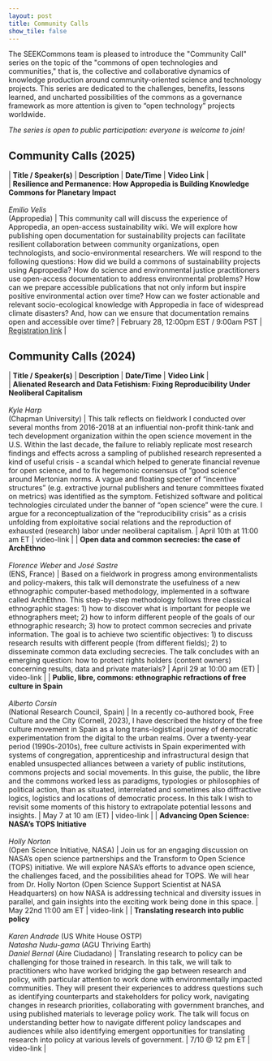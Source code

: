 ```yaml
---
layout: post
title: Community Calls
show_tile: false
---
```

The SEEKCommons team is pleased to introduce the "Community Call" series on the topic of the "commons of open technologies and communities," that is, the collective and collaborative dynamics of knowledge production around community-oriented science and technology projects. This series are dedicated to the challenges, benefits, lessons learned, and uncharted possibilities of the commons as a governance framework as more attention is given to “open technology” projects worldwide. 

_The series is open to public participation: everyone is welcome to join!_

## Community Calls (2025)

| **Title / Speaker(s)** | **Description** | **Date/Time** | **Video Link** |  
| **Resilience and Permanence: How Appropedia is Building Knowledge Commons for Planetary Impact**<br><br>_Emilio Velis_<br>(Appropedia) | This community call will discuss the experience of Appropedia, an open-access sustainability wiki. We will explore how publishing open documentation for sustainability projects can facilitate resilient collaboration between community organizations, open technologists, and socio-environmental researchers. We will respond to the following questions: How did we build a commons of sustainability projects using Appropedia? How do science and environmental justice practitioners use open-access documentation to address environmental problems? How can we prepare accessible publications that not only inform but inspire positive environmental action over time? How can we foster actionable and relevant socio-ecological knowledge with Appropedia in face of widespread climate disasters? And, how can we ensure that documentation remains open and accessible over time? | February 28, 12:00pm EST / 9:00am PST | [Registration link](http://bit.ly/4kcePNt) |


## Community Calls (2024)

| **Title / Speaker(s)** | **Description** | **Date/Time** | **Video Link** |  
| **Alienated Research and Data Fetishism: Fixing Reproducibility Under Neoliberal Capitalism**<br><br>_Kyle Harp_<br>(Chapman University) | This talk reflects on fieldwork I conducted over several months from 2016-2018 at an influential non-profit think-tank and tech development organization within the open science movement in the U.S. Within the last decade, the failure to reliably replicate most research findings and effects across a sampling of published research represented a kind of useful crisis - a scandal which helped to generate financial revenue for open science, and to fix hegemonic consensus of “good science” around Mertonian norms. A vague and floating specter of “incentive structures” (e.g. extractive journal publishers and tenure committees fixated on metrics) was identified as the symptom. Fetishized software and political technologies circulated under the banner of “open science” were the cure. I argue for a reconceptualization of the “reproducibility crisis” as a crisis unfolding from exploitative social relations and the reproduction of exhausted (research) labor under neoliberal capitalism. | April 10th at 11:00 am ET | video-link |
| **Open data and common secrecies: the case of ArchEthno**<br><br>_Florence Weber_ and _José Sastre_<br>(ENS, France) | Based on a fieldwork in progress among environmentalists and policy-makers, this talk will demonstrate the usefulness of a new ethnographic computer-based methodology, implemented in a software called ArchEthno. This step-by-step methodology follows three classical ethnographic stages: 1) how to discover what is important for people we ethnographers meet; 2) how to inform different people of the goals of our ethnographic research; 3) how to protect common secrecies and private information. The goal is to achieve two scientific objectives: 1) to discuss research results with different people (from different fields); 2) to disseminate common data excluding secrecies. The talk concludes with an emerging question: how to protect rights holders (content owners) concerning results, data and private materials? | April 29 at 10:00 am (ET) | video-link |
| **Public, libre, commons: ethnographic refractions of free culture in Spain**<br><br>_Alberto Corsin_<br>(National Research Council, Spain) | In a recently co-authored book, Free Culture and the City (Cornell, 2023), I have described the history of the free culture movement in Spain as a long trans-logistical journey of democratic experimentation from the digital to the urban realms. Over a twenty-year period (1990s-2010s), free culture activists in Spain experimented with systems of congregation, apprenticeship and infrastructural design that enabled unsuspected alliances between a variety of public institutions, commons projects and social movements. In this guise, the public, the libre and the commons worked less as paradigms, typologies or philosophies of political action, than as situated, interrelated and sometimes also diffractive logics, logistics and locations of democratic process. In this talk I wish to revisit some moments of this history to extrapolate potential lessons and insights. | May 7 at 10 am (ET) | video-link |
| **Advancing Open Science: NASA’s TOPS Initiative**<br><br>_Holly Norton_<br>(Open Science Initiative, NASA) | Join us for an engaging discussion on NASA’s open science partnerships and the Transform to Open Science (TOPS) initiative. We will explore NASA’s efforts to advance open science, the challenges faced, and the possibilities ahead for TOPS. We will hear from Dr. Holly Norton (Open Science Support Scientist at NASA Headquarters) on how NASA is addressing technical and diversity issues in parallel, and gain insights into the exciting work being done in this space. | May 22nd 11:00 am ET | video-link |
| **Translating research into public policy**<br><br>_Karen Andrade_ (US White House OSTP)<br>_Natasha Nudu-gama_ (AGU Thriving Earth)<br>_Daniel Bernal_ (Aire Ciudadano) | Translating research to policy can be challenging for those trained in research. In this talk, we will talk to practitioners who have worked bridging the gap between research and policy, with particular attention to work done with environmentally impacted communities. They will present their experiences to address questions such as identifying counterparts and stakeholders for policy work, navigating changes in research priorities, collaborating with government branches, and using published materials to leverage policy work. The talk will focus on understanding better how to navigate different policy landscapes and audiences while also identifying emergent opportunities for translating research into policy at various levels of government. | 7/10 @ 12 pm ET | video-link |
